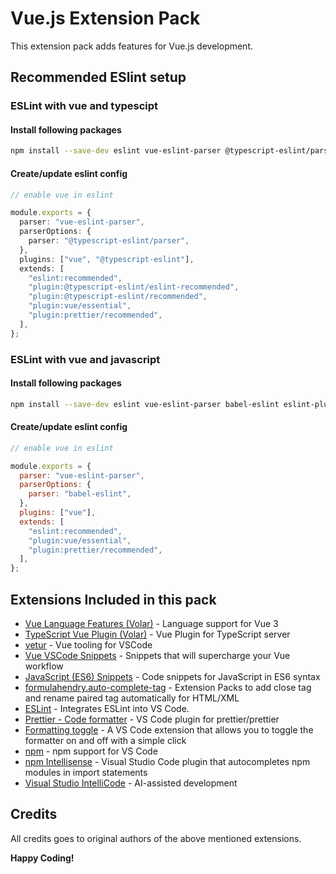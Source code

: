 # Vue.js Extension Pack

This extension pack adds features for Vue.js development.

## Recommended ESlint setup

### ESLint with vue and typescipt

#### Install following packages

```bash
npm install --save-dev eslint vue-eslint-parser @typescript-eslint/parser @typescript-eslint/eslint-plugin eslint-plugin-vue eslint-plugin-prettier eslint-config-prettier
```

#### Create/update eslint config

```ts
// enable vue in eslint

module.exports = {
  parser: "vue-eslint-parser",
  parserOptions: {
    parser: "@typescript-eslint/parser",
  },
  plugins: ["vue", "@typescript-eslint"],
  extends: [
    "eslint:recommended",
    "plugin:@typescript-eslint/eslint-recommended",
    "plugin:@typescript-eslint/recommended",
    "plugin:vue/essential",
    "plugin:prettier/recommended",
  ],
};
```

### ESLint with vue and javascript

#### Install following packages

```bash
npm install --save-dev eslint vue-eslint-parser babel-eslint eslint-plugin-vue eslint-plugin-prettier eslint-config-prettier
```

#### Create/update eslint config

```js
// enable vue in eslint

module.exports = {
  parser: "vue-eslint-parser",
  parserOptions: {
    parser: "babel-eslint",
  },
  plugins: ["vue"],
  extends: [
    "eslint:recommended",
    "plugin:vue/essential",
    "plugin:prettier/recommended",
  ],
};
```

## Extensions Included in this pack

- [Vue Language Features (Volar)](https://marketplace.visualstudio.com/items?itemName=johnsoncodehk.volar) - Language support for Vue 3
- [TypeScript Vue Plugin (Volar)](https://marketplace.visualstudio.com/items?itemName=johnsoncodehk.vscode-typescript-vue-plugin) - Vue Plugin for TypeScript server
- [vetur](https://marketplace.visualstudio.com/items?itemName=octref.vetur) -
  Vue tooling for VSCode
- [Vue VSCode Snippets](https://marketplace.visualstudio.com/items?itemName=sdras.vue-vscode-snippets) - Snippets that will supercharge your Vue workflow
- [JavaScript (ES6) Snippets](https://marketplace.visualstudio.com/items?itemName=xabikos.JavaScriptSnippets) - Code snippets for JavaScript in ES6 syntax
- [formulahendry.auto-complete-tag](https://marketplace.visualstudio.com/items?itemName=formulahendry.auto-complete-tag) -
  Extension Packs to add close tag and rename paired tag automatically for HTML/XML
- [ESLint](https://marketplace.visualstudio.com/items?itemName=dbaeumer.vscode-eslint) -
  Integrates ESLint into VS Code.
- [Prettier - Code formatter](https://marketplace.visualstudio.com/items?itemName=esbenp.prettier-vscode) -
  VS Code plugin for prettier/prettier
- [Formatting toggle](https://marketplace.visualstudio.com/items?itemName=tombonnike.vscode-status-bar-format-toggle) - A VS Code extension that allows you to toggle the formatter on and off with a simple click
- [npm](https://marketplace.visualstudio.com/items?itemName=eg2.vscode-npm-script) - npm support for VS Code
- [npm Intellisense](https://marketplace.visualstudio.com/items?itemName=christian-kohler.npm-intellisense) - Visual Studio Code plugin that autocompletes npm modules in import statements
- [Visual Studio IntelliCode](https://marketplace.visualstudio.com/items?itemName=VisualStudioExptTeam.vscodeintellicode) - AI-assisted development

## Credits

All credits goes to original authors of the above mentioned extensions.

**Happy Coding!**
